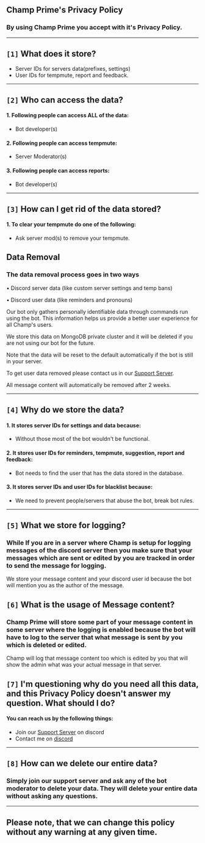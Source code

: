 
## **Champ Prime's Privacy Policy**
### By using Champ Prime you accept with it's Privacy Policy.

***


## `[1]` What does it store?

 - Server IDs for servers data(prefixes, settings)
 - User IDs for tempmute, report and feedback.

***

## `[2]` Who can access the data?

 #### 1. Following people can access ALL of the data:
 -  Bot developer(s)

#### 2. Following people can access tempmute:
- Server Moderator(s)

#### 3. Following people can access reports:
- Bot developer(s)

***

## `[3]` How can I get rid of the data stored? 

#### 1. To clear your tempmute do one of the following:
- Ask server mod(s) to remove your tempmute.

## Data Removal

### The data removal process goes in two ways

• Discord server data (like custom server settings and temp bans)

• Discord user data (like reminders and pronouns)

Our bot only gathers personally identifiable data through commands run using the bot. This information helps us provide a better user experience for all Champ's users.

We store this data on MongoDB private cluster and it will be deleted if you are not using our bot for the future.

Note that the data will be reset to the default automatically if the bot is still in your server.

To get user data removed please contact us in our [Support Server](https://discord.gg/p3WJ5gcdBY).

All message content will automatically be removed after 2 weeks.

***

## `[4]` Why do we store the data?

#### 1. It stores server IDs for settings and data because:
- Without those most of the bot wouldn't be functional.

#### 2. It stores user IDs for reminders, tempmute, suggestion, report and feedback:
- Bot needs to find the user that has the data stored in the database.

#### 3. It stores server IDs and user IDs for blacklist because:
- We need to prevent people/servers that abuse the bot, break bot rules.

***

## `[5]` What we store for logging?

### While If you are in a server where Champ is setup for logging messages of the discord server then you make sure that your messages which are sent or edited by you are tracked in order to send the message for logging.
We store your message content and your discord user id because the bot will mention you as the author of the message.


## `[6]` What is the usage of Message content?

### Champ Prime will store some part of your message content in some server where the logging is enabled because the bot will have to log to the server that what message is sent by you which is deleted or edited.
Champ will log that message content too which is edited by you that will show the admin what was your actual message in that server.

## `[7]` I'm questioning why do you need all this data, and this Privacy Policy doesn't answer my question. What should I do?

#### You can reach us by the following things:
- Join our [Support Server](https://discord.gg/p3WJ5gcdBY) on discord
- Contact me on [discord](https://discord.gg/p3WJ5gcdBY)

***
## `[8]` How can we delete our entire data?

### Simply join our support server and ask any of the bot moderator to delete your data. They will delete your entire data without asking any questions.
***

## Please note, that we can change this policy without any warning at any given time.
 
